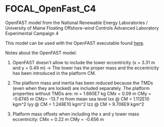 # FOCAL_OpenFast_C4
OpenFAST model from the National Renewable Energy Laboratories / University of Maine Floating Offshore-wind Controls Advanced Laboratory Experimental Campaign 4

This model can be used with the OpenFAST executable found [here](https://drive.google.com/drive/folders/1mzSc-gbeguHG0a25sF_BfvjU3HSYAXpr?usp=sharing).

Notes about the OpenFAST model:
1. OpenFAST doesn't allow to include the tower eccentricity (x = 3.31 m and y = 0.49 m) -> The tower has the proper mass and the eccentricity has been introduced in the platform CM.

2. The platform mass and inertia has been reduced because the TMDs (even when they are locked) are included separately.
   The platform properties without TMDs are:
    m = 1.660E7 kg
    CMx = 0.09 m
    CMy = -0.6745 m
    CMz= -13.7 m from mean sea level
    Ixx @ CM = 1.112E10 kgm^2
    Iyy @ CM = 1.248E10 kgm^2
    Izz @ CM = 9.706E9 kgm^2

3. Platform mass offsets when including the x and y tower mass eccentricity:
    CMx = 0.22 m
    CMy = -0.656 m  
